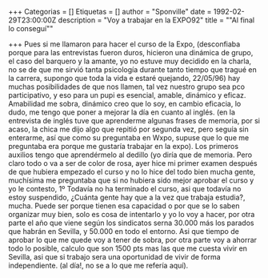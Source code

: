 +++
Categorias = []
Etiquetas = []
author = "Sponville"
date = 1992-02-29T23:00:00Z
description = "Voy a trabajar en la EXPO92"
title = "\"Al final lo conseguí\""

+++
Pues si me llamaron para hacer el curso de la Expo, (desconfiaba porque para las entrevistas fueron duros, hicieron una dinámica de grupo, el caso del barquero y la amante, yo no estuve muy decidido en la charla, no se de que me sirvió tanta psicología durante tanto tiempo que tragué en la carrera, supongo que toda la vida e estaré quejando, 22/05/96) hay muchas posibilidades de que nos llamen, tal vez nuestro grupo sea pco participativo, y eso para un pupi es esencial, amable, dinámico y eficaz. Amabilidad me sobra, dinámico creo que lo soy, en cambio eficacia, lo dudo, me tengo que poner a mejorar la día en cuanto al inglés. (en la entrevista de inglés tuve que aprenderme algunas frases de memoria, por si acaso, la chica me dijo algo que repitió por segunda vez, pero seguía sin enterarme, así que como su preguntaba en Wxpo, supuse que lo que me preguntaba era porque me gustaría trabajar en la expo). Los primeros auxilios tengo que aprendérmelo al dedillo (yo diría que de memoria. Pero claro todo o va a ser de color de rosa, ayer hice mi primer examen después de que hubiera empezado el curso y no lo hice del todo bien mucha gente, muchísima me preguntaba que si no hubiera sido mejor aprobar el curso y yo le contesto, 1º Todavía no ha terminado el curso, asi que todavía no estoy suspendido, ¿Cuánta gente hay que a la vez que trabaja estudia?, mucha. Puede ser porque tienen esa capacidad o por que se lo saben organizar muy bien, solo es cosa de intentarlo y yo lo voy a hacer, por otra parte el año que viene según los sindicatos serna 30.000 más los parados que habrán en Sevilla, y 50.000 en todo el entorno. Asi que tiempo de aprobar lo que me quede voy a tener de sobra, por otra parte voy a ahorrar todo lo posible, calculo que son 1500 pts mas las que me cuesta vivir en Sevilla, asi que si trabajo sera una oportunidad de vivir de forma independiente. (al día!, no se a lo que me refería aquí).